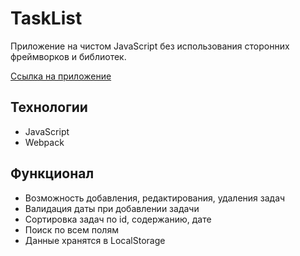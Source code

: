 # TaskList

Приложение на чистом JavaScript без использования сторонних фреймворков и библиотек.

[Ссылка на приложение](https://andrey-kor.github.io/TaskList/)

## Технологии
* JavaScript
* Webpack

## Функционал
* Возможность добавления, редактирования, удаления задач
* Валидация даты при добавлении задачи
* Сортировка задач по id, содержанию, дате
* Поиск по всем полям
* Данные хранятся в LocalStorage

